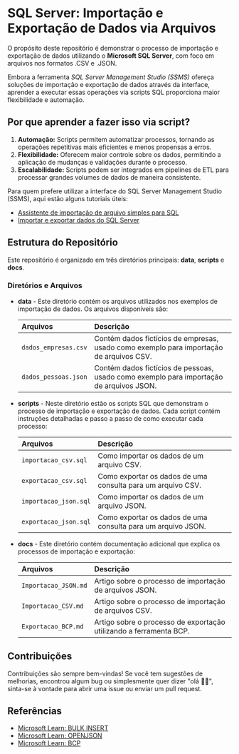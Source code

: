 # SQL Server: Importação e Exportação de Dados via Arquivos

O propósito deste repositório é demonstrar o processo de importação e exportação de dados utilizando o **Microsoft SQL Server**, com foco em arquivos nos formatos .CSV e .JSON. 

Embora a ferramenta _SQL Server Management Studio (SSMS)_ ofereça soluções de importação e exportação de dados através da interface, aprender a executar essas operações via scripts SQL proporciona maior flexibilidade e automação.

## Por que aprender a fazer isso via script?
1. **Automação:** Scripts permitem automatizar processos, tornando as operações repetitivas mais eficientes e menos propensas a erros.
2. **Flexibilidade:** Oferecem maior controle sobre os dados, permitindo a aplicação de mudanças e validações durante o processo.
3. **Escalabilidade:** Scripts podem ser integrados em pipelines de ETL para processar grandes volumes de dados de maneira consistente.

Para quem prefere utilizar a interface do SQL Server Management Studio (SSMS), aqui estão alguns tutoriais úteis:
- [Assistente de importação de arquivo simples para SQL](https://learn.microsoft.com/pt-br/sql/relational-databases/import-export/import-flat-file-wizard?view=sql-server-ver16)
- [Importar e exportar dados do SQL Server](https://learn.microsoft.com/pt-br/sql/integration-services/import-export-data/start-the-sql-server-import-and-export-wizard?view=sql-server-ver16)

## Estrutura do Repositório
Este repositório é organizado em três diretórios principais: **data**, **scripts** e **docs**. 

### Diretórios e Arquivos

- **data** - Este diretório contém os arquivos utilizados nos exemplos de importação de dados. Os arquivos disponíveis são:

  | Arquivos              | Descrição                                                               |
  |:----------------------|:------------------------------------------------------------------------|
  | `dados_empresas.csv`  | Contém dados fictícios de empresas, usado como exemplo para importação de arquivos CSV. |
  | `dados_pessoas.json`  | Contém dados fictícios de pessoas, usado como exemplo para importação de arquivos JSON. |

- **scripts** - Neste diretório estão os scripts SQL que demonstram o processo de importação e exportação de dados. Cada script contém instruções detalhadas e passo a passo de como executar cada processo:

  | Arquivos              | Descrição                                                               |
  |:----------------------|:------------------------------------------------------------------------|
  | `importacao_csv.sql`  | Como importar os dados de um arquivo CSV. |
  | `exportacao_csv.sql`  | Como exportar os dados de uma consulta para um arquivo CSV. |
  | `importacao_json.sql` | Como importar os dados de um arquivo JSON. |
  | `exportacao_json.sql` | Como exportar os dados de uma consulta para um arquivo JSON. |

- **docs** - Este diretório contém documentação adicional que explica os processos de importação e exportação:

  | Arquivos              | Descrição                                                               |
  |:----------------------|:------------------------------------------------------------------------|
  | `Importacao_JSON.md`  | Artigo sobre o processo de importação de arquivos JSON. |
  | `Importacao_CSV.md`   | Artigo sobre o processo de importação de arquivos CSV. |
  | `Exportacao_BCP.md`   | Artigo sobre o processo de exportação utilizando a ferramenta BCP. |

## Contribuições
Contribuições são sempre bem-vindas! Se você tem sugestões de melhorias, encontrou algum bug ou simplesmente quer dizer "olá 👋🏽", sinta-se à vontade para abrir uma issue ou enviar um pull request.

## Referências
- [Microsoft Learn: BULK INSERT](https://learn.microsoft.com/pt-br/sql/t-sql/statements/bulk-insert-transact-sql?view=sql-server-ver16)
- [Microsoft Learn: OPENJSON](https://learn.microsoft.com/pt-br/sql/t-sql/functions/openjson-transact-sql?view=sql-server-ver16)
- [Microsoft Learn: BCP](https://learn.microsoft.com/pt-br/sql/tools/bcp-utility?view=sql-server-ver16&tabs=windows)
